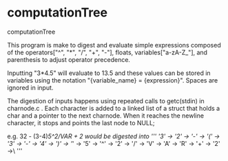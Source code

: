 # computationTree
computationTree

This program is make to digest and evaluate simple expressions composed
of the operators["^", "*", "/", "+", "-"], floats, 
variables["a-zA-Z\_"], and parenthesis to adjust operator
precedence.

Inputting "3*4.5" will evaluate to 13.5 and these values can be stored in 
variables using the notation "{variable_name} = {expression}". Spaces
are ignored in input.

The digestion of inputs happens using repeated calls to getc(stdin) in
charnode.c . Each character is added to a linked list of a struct that holds
a char and a pointer to the next charnode.
When it reaches the newline character, it stops and points the last node to NULL;

e.g. 32 - (3-4)*5^2/VAR + 2 would be digested into
'''
'3' -> '2' -> '-' -> '(' -> '3' -> '-' -> '4' -> ')' -> '*' -> '5' -> '^' -> '2' 
-> '/' -> 'V' -> 'A' -> 'R' -> '+' -> '2' ->\ 
'''
